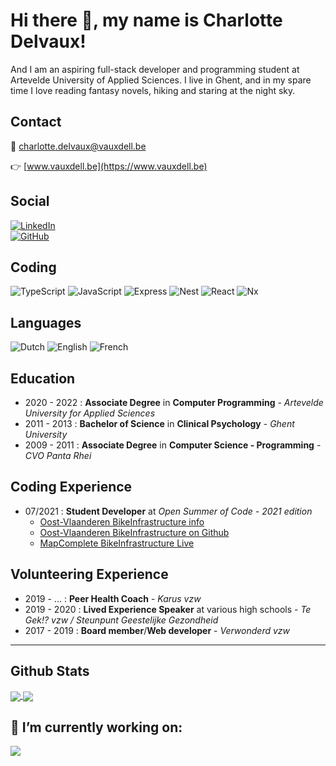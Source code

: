# Hi there 👋, my name is Charlotte Delvaux!
And I am an aspiring full-stack developer and programming student at Artevelde University of Applied Sciences. I live in Ghent, and in my spare time I love reading fantasy novels, hiking and staring at the night sky.

## Contact
:email: [charlotte.delvaux@vauxdell.be](mailto:charlotte.delvaux@vauxdell.be) 

:point_right: [www.vauxdell.be](https://www.vauxdell.be) 

## Social
[<img alt="LinkedIn" src="https://img.shields.io/badge/LinkedIn-0a66c2?style=social&logo=linkedin">](https://www.linkedin.com/in/be-charlottedelvaux/)  
[<img alt="GitHub" src="https://img.shields.io/badge/GitHub-181717?style=social&logo=github">](https://github.com/pgm-chardelv1)


## Coding
<img alt="TypeScript" src="https://img.shields.io/badge/Code-TypeScript-62b6ca?style=plastic&logo=typescript&logoColor=83da77&color=83da77"> <img alt="JavaScript" src="https://img.shields.io/badge/Code-JavaScript-62b6ca?style=plastic&logo=javascript&logoColor=83da77&color=83da77"> <img alt="Express" src="https://img.shields.io/badge/Tools-Express-62b6ca?style=plastic&logo=Express&logoColor=83da77&color=83da77"> <img alt="Nest" src="https://img.shields.io/badge/Code-Nest-62b6ca?style=plastic&logo=nestjs&logoColor=83da77&color=83da77"> <img alt="React" src="https://img.shields.io/badge/Framework-React-62b6ca?style=plastic&logo=React&logoColor=83da77&color=83da77"> <img alt="Nx" src="https://img.shields.io/badge/Code-Nx-62b6ca?style=plastic&logo=nx&logoColor=83da77&color=83da77">


## Languages
<img alt="Dutch" src="https://img.shields.io/badge/Native_Language-Dutch-83da77?style=flat-square&color=83da77">  
<img alt="English" src="https://img.shields.io/badge/Advanced-English-83da77?style=flat-square&color=83da77">
<img alt="French" src="https://img.shields.io/badge/Intermediate-French-83da77?style=flat-square&color=83da77">


## Education
- 2020 - 2022 : **Associate Degree** in **Computer Programming** - *Artevelde University for Applied Sciences*
- 2011 - 2013 : **Bachelor of Science** in **Clinical Psychology** - *Ghent University*
- 2009 - 2011 : **Associate Degree** in **Computer Science - Programming** - *CVO Panta Rhei*

## Coding Experience
- 07/2021 : **Student Developer** at *Open Summer of Code - 2021 edition*
  - [Oost-Vlaanderen BikeInfrastructure info](https://osoc21.github.io/BikeInfrastructure/)
  - [Oost-Vlaanderen BikeInfrastructure on Github](https://github.com/osoc21/BikeInfrastructure)
  - [MapComplete BikeInfrastructure Live](https://pietervdvn.github.io/mc/develop/cycle_infra.html?z=19&lat=51.05794&lon=3.723973&language=nl#)

## Volunteering Experience
- 2019 - ... : **Peer Health Coach** - *Karus vzw*
- 2019 - 2020 : **Lived Experience Speaker** at various high schools - *Te Gek!? vzw / Steunpunt Geestelijke Gezondheid*
- 2017 - 2019 : **Board member**/**Web developer** - *Verwonderd vzw*
---

## Github Stats
<a href="https://github.com/pgm-chardelv1">
  <img align="center" src="https://github-readme-stats.vercel.app/api?username=pgm-chardelv1&count_private=true&show_icons=true&theme=tokyonight" />
</a>
<a href="https://github.com/pgm-chardelv1">
  <img align="center" src="https://github-readme-stats.vercel.app/api/top-langs/?username=pgm-chardelv1&count_private=true&theme=tokyonight&layout=compact" />
</a>

## 🔭 I’m currently working on:

<a href="https://github.com/pgm-chardelv1/drijfvuil-ws">
  <img align="center" src="https://github-readme-stats.vercel.app/api/pin/?username=pgm-chardelv1&repo=drijfvuil-ws&theme=tokyonight" />
</a>

<!--
**pgm-chardelv1/pgm-chardelv1** is a ✨ _special_ ✨ repository because its `README.md` (this file) appears on your GitHub profile.

Here are some ideas to get you started:

- 🔭 I’m currently working on ...
- 🌱 I’m currently learning ...
- 👯 I’m looking to collaborate on ...
- 🤔 I’m looking for help with ...
- 💬 Ask me about ...
- 📫 How to reach me: ...
- 😄 Pronouns: ...
- ⚡ Fun fact: ...
-->
